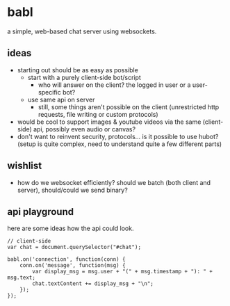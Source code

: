 # babl

a simple, web-based chat server using websockets.

## ideas

* starting out should be as easy as possible
    - start with a purely client-side bot/script
        * who will answer on the client? the logged in user or a
          user-specific bot?
    - use same api on server
        * still, some things aren't possible on the client (unrestricted
          http requests, file writing or custom protocols)
* would be cool to support images & youtube videos via the same
  (client-side) api, possibly even audio or canvas?
* don't want to reinvent security, protocols... is it possible to use
  hubot? (setup is quite complex, need to understand quite a few
  different parts)

## wishlist

* how do we websocket efficiently? should we batch (both client and
  server), should/could we send binary?

## api playground

here are some ideas how the api could look.

    // client-side
    var chat = document.querySelector("#chat");

    babl.on('connection', function(conn) {
        conn.on('message', function(msg) {
            var display_msg = msg.user + "(" + msg.timestamp + "): " + msg.text;
            chat.textContent += display_msg + "\n";
        });
    });
